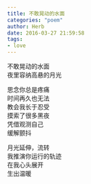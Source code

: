 ```yaml
---
title: 不敢晃动的水面
categories: "poem"
author: Herb
date: 2016-03-27 21:59:58 
tags: 
- love
---
```

不敢晃动的水面\
夜里容纳高悬的月光

思念你总是疼痛\
时间再久也无法\
教会我长于忍受\
摸索了很多黑夜\
凭借观测自己\
缓解颤抖

月光延伸，流转\
我推演你运行的轨迹\
在我心头展开\
生出温暖